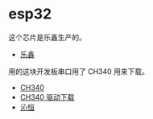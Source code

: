 # esp32

这个芯片是乐鑫生产的。

- [乐鑫](https://www.espressif.com.cn/)

用的这块开发板串口用了 CH340 用来下载。

- [CH340](https://www.wch.cn/products/CH340.html)
- [CH340 驱动下载](https://www.wch.cn/download/CH341SER_EXE.html)
- [沁恒](https://www.wch.cn)

